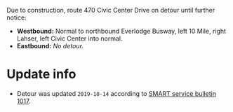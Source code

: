 Due to construction, route 470 Civic Center Drive on detour until further notice:

* **Westbound:** Normal to northbound Everlodge Busway, left 10 Mile, right Lahser, left Civic Center into normal.
* **Eastbound:** *No detour.*

# Update info
* Detour was updated `2019-10-14` according to [SMART service bulletin 1017](https://web.archive.org/web/20191014160830/http://www.smartbus.org/Schedules/Service-Bulletins/BulletinId/1017).
